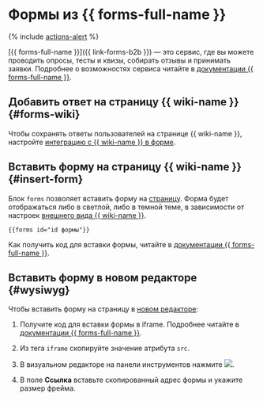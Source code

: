 # Формы из {{ forms-full-name }}

{% include [actions-alert](../../_includes/wiki/actions-alert.md) %}

[{{ forms-full-name }}]({{ link-forms-b2b }}) — это сервис, где вы можете проводить опросы, тесты и квизы, собирать отзывы и принимать заявки. Подробнее о возможностях сервиса читайте в [документации {{ forms-full-name }}](../../forms/).

## Добавить ответ на страницу {{ wiki-name }} {#forms-wiki}

Чтобы сохранять ответы пользователей на странице {{ wiki-name }}, настройте [интеграцию с {{ wiki-name }} в форме](../../forms/send-wiki.md). 

## Вставить форму на страницу {{ wiki-name }} {#insert-form}

Блок `forms` позволяет вставить форму на [страницу](../pages-types.md#page). Форма будет отображаться либо в светлой, либо в темной теме, в зависимости от настроек [внешнего вида {{ wiki-name }}](../settings-wiki.md).

```
{{forms id="id формы"}}
```  

Как получить код для вставки формы, читайте в [документации {{ forms-full-name }}](../../forms/publish#section_xvx_g2c_tbb).

## Вставить форму в новом редакторе {#wysiwyg}

Чтобы вставить форму на страницу в [новом редакторе](../pages-types.md#wysiwyg):

1. Получите код для вставки формы в iframe. Подробнее читайте в [документации {{ forms-full-name }}](../../forms/publish.md#section_c21_gdb_42b).

1. Из тега `iframe` скопируйте значение атрибута `src`.

1. В визуальном редакторе на панели инструментов нажмите ![](../../_assets/wiki/svg/wysiwyg/iframe.svg).

1. В поле **Ссылка** вставьте скопированный адрес формы и укажите размер фрейма.